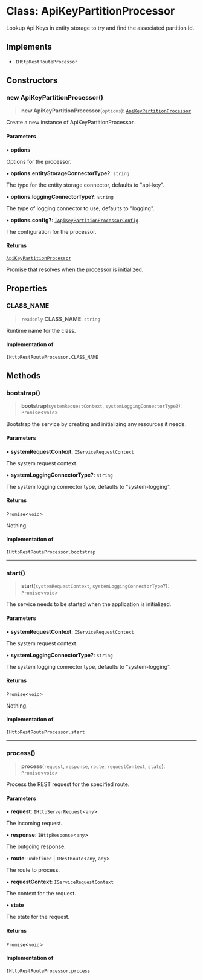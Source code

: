 # Class: ApiKeyPartitionProcessor

Lookup Api Keys in entity storage to try and find the associated partition id.

## Implements

- `IHttpRestRouteProcessor`

## Constructors

### new ApiKeyPartitionProcessor()

> **new ApiKeyPartitionProcessor**(`options`): [`ApiKeyPartitionProcessor`](ApiKeyPartitionProcessor.md)

Create a new instance of ApiKeyPartitionProcessor.

#### Parameters

• **options**

Options for the processor.

• **options.entityStorageConnectorType?**: `string`

The type for the entity storage connector, defaults to "api-key".

• **options.loggingConnectorType?**: `string`

The type of logging connector to use, defaults to "logging".

• **options.config?**: [`IApiKeyPartitionProcessorConfig`](../interfaces/IApiKeyPartitionProcessorConfig.md)

The configuration for the processor.

#### Returns

[`ApiKeyPartitionProcessor`](ApiKeyPartitionProcessor.md)

Promise that resolves when the processor is initialized.

## Properties

### CLASS\_NAME

> `readonly` **CLASS\_NAME**: `string`

Runtime name for the class.

#### Implementation of

`IHttpRestRouteProcessor.CLASS_NAME`

## Methods

### bootstrap()

> **bootstrap**(`systemRequestContext`, `systemLoggingConnectorType`?): `Promise`\<`void`\>

Bootstrap the service by creating and initializing any resources it needs.

#### Parameters

• **systemRequestContext**: `IServiceRequestContext`

The system request context.

• **systemLoggingConnectorType?**: `string`

The system logging connector type, defaults to "system-logging".

#### Returns

`Promise`\<`void`\>

Nothing.

#### Implementation of

`IHttpRestRouteProcessor.bootstrap`

***

### start()

> **start**(`systemRequestContext`, `systemLoggingConnectorType`?): `Promise`\<`void`\>

The service needs to be started when the application is initialized.

#### Parameters

• **systemRequestContext**: `IServiceRequestContext`

The system request context.

• **systemLoggingConnectorType?**: `string`

The system logging connector type, defaults to "system-logging".

#### Returns

`Promise`\<`void`\>

Nothing.

#### Implementation of

`IHttpRestRouteProcessor.start`

***

### process()

> **process**(`request`, `response`, `route`, `requestContext`, `state`): `Promise`\<`void`\>

Process the REST request for the specified route.

#### Parameters

• **request**: `IHttpServerRequest`\<`any`\>

The incoming request.

• **response**: `IHttpResponse`\<`any`\>

The outgoing response.

• **route**: `undefined` \| `IRestRoute`\<`any`, `any`\>

The route to process.

• **requestContext**: `IServiceRequestContext`

The context for the request.

• **state**

The state for the request.

#### Returns

`Promise`\<`void`\>

#### Implementation of

`IHttpRestRouteProcessor.process`
